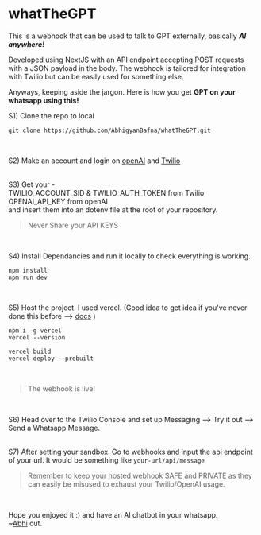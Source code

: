 # whatTheGPT

This is a webhook that can be used to talk to GPT externally, basically <b><i>AI anywhere!</i></b>

Developed using NextJS with an API endpoint accepting POST requests with a JSON payload in the body. The webhook is tailored for integration with Twilio but can be easily used for something else.

Anyways, keeping aside the jargon. Here is how you get <b>GPT on your whatsapp using this!</b>

S1) Clone the repo to local
```
git clone https://github.com/AbhigyanBafna/whatTheGPT.git
```
<br>

S2) Make an account and login on [openAI](https://platform.openai.com/) and [Twilio](https://www.twilio.com/login) <br>
<br>

S3) Get your - <br> 
TWILIO_ACCOUNT_SID & TWILIO_AUTH_TOKEN from Twilio <br>
OPENAI_API_KEY from openAI <br>
and insert them into an dotenv file at the root of your repository.
<br>

>Never Share your API KEYS
<br>

S4) Install Dependancies and run it locally to check everything is working.
```
npm install
npm run dev
```
<br>

S5) Host the project. I used vercel. (Good idea to get idea if you've never done this before --> [docs](https://vercel.com/docs/cli/deploy) )
```
npm i -g vercel
vercel --version
```
```
vercel build
vercel deploy --prebuilt
```
<br>

> The webhook is live!
<br>

S6) Head over to the Twilio Console and set up Messaging --> Try it out --> Send a Whatsapp Message. <br>
<br>

S7) After setting your sandbox. Go to webhooks and input the api endpoint of your url. It would be something like `your-url/api/message`
<br>

> Remember to keep your hosted webhook SAFE and PRIVATE as they can easily be misused to exhaust your Twilio/OpenAI usage.
<br>

Hope you enjoyed it :) and have an AI chatbot in your whatsapp. <br>
~[Abhi](https://twitter.com/Abhigyan_Bafna) out.
